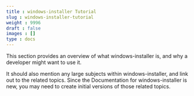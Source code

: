 ```yaml
---
title : windows-installer Tutorial
slug : windows-installer-tutorial
weight : 9996
draft : false
images : []
type : docs
---
```


This section provides an overview of what windows-installer is, and why a developer might want to use it.

It should also mention any large subjects within windows-installer, and link out to the related topics.  Since the Documentation for windows-installer is new, you may need to create initial versions of those related topics.

